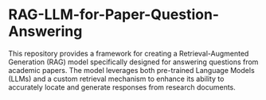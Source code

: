 # RAG-LLM-for-Paper-Question-Answering
This repository provides a framework for creating a Retrieval-Augmented Generation (RAG) model specifically designed for answering questions from academic papers. The model leverages both pre-trained Language Models (LLMs) and a custom retrieval mechanism to enhance its ability to accurately locate and generate responses from research documents.
